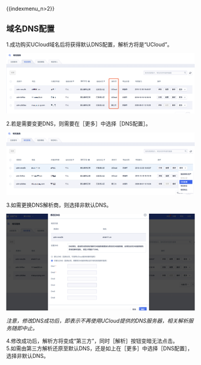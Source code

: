 {{indexmenu_n>2}}

## 域名DNS配置

1.成功购买UCloud域名后将获得默认DNS配置，解析方将是“UCloud”。

![](/images/dns/解析1.png)

2.若是需要变更DNS，则需要在［更多］中选择［DNS配置］。

![](/images/dns/解析2.png)

3.如需更换DNS解析商，则选择非默认DNS。

![](/images/dns/解析3.png)

*注意，修改DNS成功后，即表示不再使用UCloud提供的DNS服务器，相关解析服务随即中止。*

4.修改成功后，解析方将变成“第三方”，同时［解析］按钮变暗无法点击。  
5.如需由第三方解析还原至默认DNS，还是如上在［更多］中选择［DNS配置］，选择非默认DNS。
